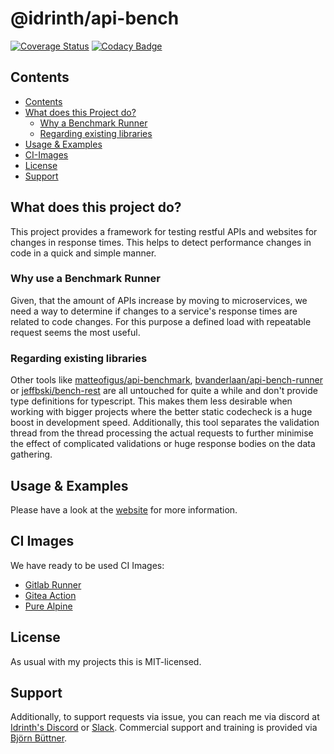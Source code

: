 # @idrinth/api-bench

[![Coverage Status](https://coveralls.io/repos/github/Idrinth/api-bench/badge.svg?branch=master)](https://coveralls.io/github/Idrinth/api-bench?branch=master) [![Codacy Badge](https://app.codacy.com/project/badge/Grade/3171affc728048da8df4fe36b6d4771e)](https://app.codacy.com/gh/Idrinth/api-bench/dashboard?utm_source=gh&utm_medium=referral&utm_content=&utm_campaign=Badge_grade)

## Contents

- [Contents](#contents)
- [What does this Project do?](#what-does-this-project-do)
  - [Why a Benchmark Runner](#why-use-a-benchmark-runner)
  - [Regarding existing libraries](#regarding-existing-libraries)
- [Usage & Examples](#usage--examples)
- [CI-Images](#ci-images)
- [License](#license)
- [Support](#support)

## What does this project do?

This project provides a framework for testing restful APIs and websites for changes in response times. This helps to detect performance changes in code in a quick and simple manner.

### Why use a Benchmark Runner

Given, that the amount of APIs increase by moving to microservices, we need a way to determine if changes to a service's response times are related to code changes. For this purpose a defined load with repeatable request seems the most useful.

### Regarding existing libraries

Other tools like [matteofigus/api-benchmark](https://github.com/matteofigus/api-benchmark), [bvanderlaan/api-bench-runner](https://github.com/bvanderlaan/api-bench-runner) or [jeffbski/bench-rest](https://github.com/jeffbski/bench-rest) are all untouched for quite a while and don't provide type definitions for typescript. This makes them less desirable when working with bigger projects where the better static codecheck is a huge boost in development speed.
Additionally, this tool separates the validation thread from the thread processing the actual requests to further minimise the effect of complicated validations or huge response bodies on the data gathering.

## Usage & Examples

Please have a look at the [website](https://idrinth-api-ben.ch) for more information.

## CI Images

We have ready to be used CI Images:

- [Gitlab Runner](https://hub.docker.com/r/idrinth/api-bench-gitlab-runner)
- [Gitea Action](https://hub.docker.com/r/idrinth/api-bench-gitea-action)
- [Pure Alpine](https://hub.docker.com/r/idrinth/api-bench)

## License

As usual with my projects this is MIT-licensed.

## Support

Additionally, to support requests via issue, you can reach me via discord at [Idrinth's Discord](https://discord.gg/xHSF8CGPTh) or [Slack](https://join.slack.com/t/idrinth-api-bench/shared_invite/zt-2f4zmw2sz-c3etHzCFq3LtZpkR15xXMA). Commercial support and training is provided via [Björn Büttner](https://bjoern-buettner.me).

